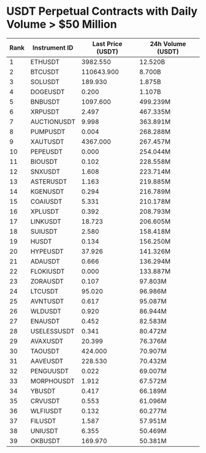 # USDT Perpetual Contracts with Daily Volume > $50 Million

| Rank | Instrument ID | Last Price (USDT) | 24h Volume (USDT) |
|------|---------------|-------------------|-------------------|
| 1 | ETHUSDT | 3982.550 | 12.520B |
| 2 | BTCUSDT | 110643.900 | 8.700B |
| 3 | SOLUSDT | 189.930 | 1.875B |
| 4 | DOGEUSDT | 0.200 | 1.107B |
| 5 | BNBUSDT | 1097.600 | 499.239M |
| 6 | XRPUSDT | 2.497 | 467.335M |
| 7 | AUCTIONUSDT | 9.998 | 363.891M |
| 8 | PUMPUSDT | 0.004 | 268.288M |
| 9 | XAUTUSDT | 4367.000 | 267.457M |
| 10 | PEPEUSDT | 0.000 | 254.044M |
| 11 | BIOUSDT | 0.102 | 228.558M |
| 12 | SNXUSDT | 1.608 | 223.714M |
| 13 | ASTERUSDT | 1.163 | 219.885M |
| 14 | KGENUSDT | 0.294 | 216.789M |
| 15 | COAIUSDT | 5.331 | 210.178M |
| 16 | XPLUSDT | 0.392 | 208.793M |
| 17 | LINKUSDT | 18.723 | 206.605M |
| 18 | SUIUSDT | 2.580 | 158.418M |
| 19 | HUSDT | 0.134 | 156.250M |
| 20 | HYPEUSDT | 37.926 | 141.326M |
| 21 | ADAUSDT | 0.666 | 136.294M |
| 22 | FLOKIUSDT | 0.000 | 133.887M |
| 23 | ZORAUSDT | 0.107 | 97.803M |
| 24 | LTCUSDT | 95.020 | 96.986M |
| 25 | AVNTUSDT | 0.617 | 95.087M |
| 26 | WLDUSDT | 0.920 | 86.944M |
| 27 | ENAUSDT | 0.452 | 82.583M |
| 28 | USELESSUSDT | 0.341 | 80.472M |
| 29 | AVAXUSDT | 20.399 | 76.376M |
| 30 | TAOUSDT | 424.000 | 70.907M |
| 31 | AAVEUSDT | 228.530 | 70.432M |
| 32 | PENGUUSDT | 0.022 | 69.007M |
| 33 | MORPHOUSDT | 1.912 | 67.572M |
| 34 | YBUSDT | 0.417 | 66.189M |
| 35 | CRVUSDT | 0.553 | 61.096M |
| 36 | WLFIUSDT | 0.132 | 60.277M |
| 37 | FILUSDT | 1.587 | 57.951M |
| 38 | UNIUSDT | 6.355 | 50.469M |
| 39 | OKBUSDT | 169.970 | 50.381M |

